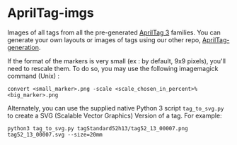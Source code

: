 AprilTag-imgs
=============

Images of all tags from all the pre-generated [AprilTag 3](https://github.com/AprilRobotics/apriltags) families. You can generate your own layouts or images of tags using our other repo, [AprilTag-generation](https://github.com/AprilRobotics/apriltag-generation).

If the format of the markers is very small (ex : by default, 9x9 pixels), you'll need to rescale them. To do so, you may use the following imagemagick command (Unix) : 

~~~
convert <small_marker>.png -scale <scale_chosen_in_percent>% <big_marker>.png
~~~

Alternately, you can use the supplied native Python 3 script `tag_to_svg.py` to create a SVG (Scalable Vector Graphics) Version of a tag. For example:
~~~
python3 tag_to_svg.py tagStandard52h13/tag52_13_00007.png tag52_13_00007.svg --size=20mm
~~~
